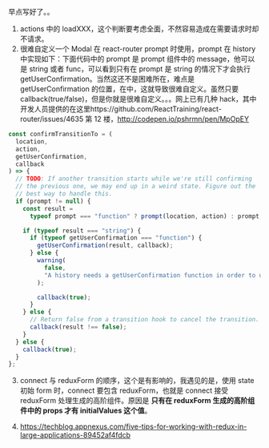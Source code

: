 早点写好了。。

1.  actions 中的 loadXXX，这个判断要考虑全面，不然容易造成在需要请求时却不请求。
2.  很难自定义一个 Modal 在 react-router prompt 时使用，prompt 在 history 中实现如下：下面代码中的 prompt 是 prompt 组件中的 message，他可以是 string 或者 func，可以看到只有在 prompt 是 string 的情况下才会执行 getUserConfirmation。当然这还不是困难所在，难点是 getUserConfirmation 的位置，在<Router />中，这就导致很难自定义。虽然只要 callback(true/false)，但是你就是很难自定义。。。网上已有几种 hack，其中开发人员提供的在这里https://github.com/ReactTraining/react-router/issues/4635
    第 12 楼，http://codepen.io/pshrmn/pen/MpOpEY

```js
const confirmTransitionTo = (
  location,
  action,
  getUserConfirmation,
  callback
) => {
  // TODO: If another transition starts while we're still confirming
  // the previous one, we may end up in a weird state. Figure out the
  // best way to handle this.
  if (prompt != null) {
    const result =
      typeof prompt === "function" ? prompt(location, action) : prompt;

    if (typeof result === "string") {
      if (typeof getUserConfirmation === "function") {
        getUserConfirmation(result, callback);
      } else {
        warning(
          false,
          "A history needs a getUserConfirmation function in order to use a prompt message"
        );

        callback(true);
      }
    } else {
      // Return false from a transition hook to cancel the transition.
      callback(result !== false);
    }
  } else {
    callback(true);
  }
};
```

3.  connect 与 reduxForm 的顺序，这个是有影响的，我遇见的是，使用 state 初始 form 时，connect 要包含 reduxForm，也就是 connect 接受 reduxForm 处理生成的高阶组件。原因是 **只有在 reduxForm 生成的高阶组件中的 props 才有 initialValues 这个值**。

4.  https://techblog.appnexus.com/five-tips-for-working-with-redux-in-large-applications-89452af4fdcb
